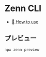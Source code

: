 # Zenn CLI

* [📘 How to use](https://zenn.dev/zenn/articles/zenn-cli-guide)

## プレビュー
```
npx zenn preview
```

